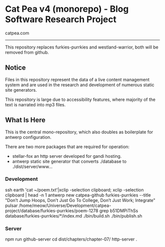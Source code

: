 # Cat Pea v4 (monorepo) - Blog Software Research Project
catpea.com

---

This repository replaces furkies-purrkies and westland-warrior,
both will be removed from github.

## Notice

Files in this repository represent the data of a live content management system and are used in the research and development of numerous static site generators.

This repository is large due to accessibility features, where majority of the text is narrated into mp3 files.



## What Is Here

This is the central mono-repository, which also doubles as boilerplate for antwerp configuration.

There are two more packages that are required for operation:

- stellar-fox an http server developed for gandi hosting.
- antwerp static site generator that converts ./database to ./dist/server/www...

### Development

ssh earth 'cat ~/poem.txt'|xclip -selection clipboard; xclip -selection clipboard | head -n 1
antwerp new catpea-github furkies-purrkies --title "Don’t Jump Hoops, Don’t Just Go To College, Don’t Just Work; Integrate" 
pulsar /home/meow/Universe/Development/catpea-project/database/furkies-purrkies/poem-1278
grep b51DMPiThSs database/furkies-purrkies/*/index.md
./bin/build.sh
./bin/publish.sh

### Server

npm run github-server
cd dist/chapters/chapter-07/
http-server .
